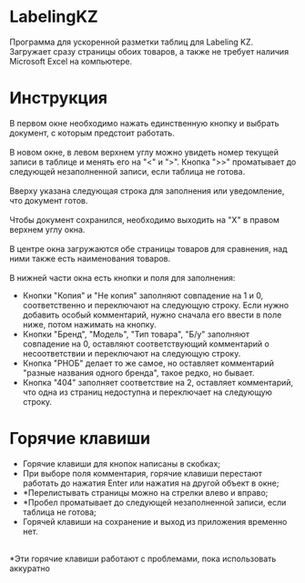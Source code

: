 # LabelingKZ
Программа для ускоренной разметки таблиц для Labeling KZ. Загружает сразу страницы обоих товаров, а также не требует наличия Microsoft Excel на компьютере.
# Инструкция
В первом окне необходимо нажать единственную кнопку и выбрать документ, с которым предстоит работать.  
<br />
В новом окне, в левом верхнем углу можно увидеть номер текущей записи в таблице и менять его на "<" и ">". Кнопка ">>" проматывает до следующей незаполненной записи, если таблица не готова.  
<br />
Вверху указана следующая строка для заполнения или уведомление, что документ готов.  
<br />
Чтобы документ сохранился, необходимо выходить на "Х" в правом верхнем углу окна.  
<br />
В центре окна загружаются обе страницы товаров для сравнения, над ними также есть наименования товаров.  
<br />
В нижней части окна есть кнопки и поля для заполнения:
- Кнопки "Копия" и "Не копия" заполняют совпадение на 1 и 0, соответственно и переключают на следующую строку. Если нужно добавить особый комментарий, нужно сначала его ввести в поле ниже, потом нажимать на кнопку.
- Кнопки "Бренд", "Модель", "Тип товара", "Б/у" заполняют совпадение на 0, оставляют соответствующий комментарий о несоответствии и переключают на следующую строку.
- Кнопка "РНОБ" делает то же самое, но оставляет комментарий "разные названия одного бренда", такое редко, но бывает.
- Кнопка "404" заполняет соответствие на 2, оставляет комментарий, что одна из страниц недоступна и переключает на следующую строку.
# Горячие клавиши
- Горячие клавиши для кнопок написаны в скобках;
- При выборе поля комментария, горячие клавиши перестают работать до нажатия Enter или нажатия на другой объект в окне;
- *Перелистывать страницы можно на стрелки влево и вправо;
- *Пробел проматывает до следующей незаполненной записи, если таблица не готова;
- Горячей клавиши на сохранение и выход из приложения временно нет.
<br />
*Эти горячие клавиши работают с проблемами, пока использовать аккуратно
